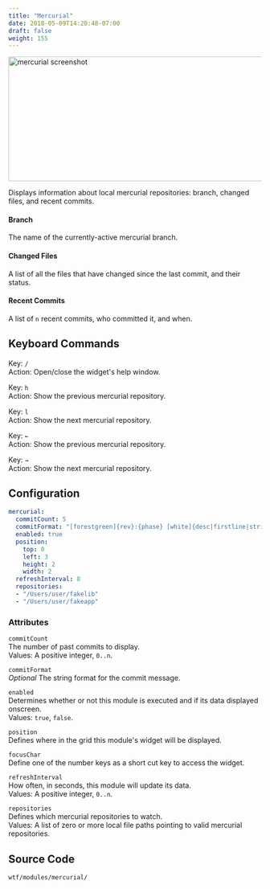 ```yaml
---
title: "Mercurial"
date: 2018-05-09T14:20:48-07:00
draft: false
weight: 155
---
```


<img class="screenshot" src="/imgs/modules/mercurial.png" width="710" height="248" alt="mercurial screenshot" />

Displays information about local mercurial repositories: branch, changed
files, and recent commits.

#### Branch

The name of the currently-active mercurial branch.

#### Changed Files

A list of all the files that have changed since the last
commit, and their status.

#### Recent Commits

A list of `n` recent commits, who committed it, and when.

## Keyboard Commands

<span class="caption">Key:</span> `/` <br />
<span class="caption">Action:</span> Open/close the widget's help window.

<span class="caption">Key:</span> `h` <br />
<span class="caption">Action:</span> Show the previous mercurial repository.

<span class="caption">Key:</span> `l` <br />
<span class="caption">Action:</span> Show the next mercurial repository.

<span class="caption">Key:</span> `←` <br />
<span class="caption">Action:</span> Show the previous mercurial repository.

<span class="caption">Key:</span> `→` <br />
<span class="caption">Action:</span> Show the next mercurial repository.

## Configuration

```yaml
mercurial:
  commitCount: 5
  commitFormat: "[forestgreen]{rev}:{phase} [white]{desc|firstline|strip} [grey]{author|person} {date|age}[white]"
  enabled: true
  position:
    top: 0
    left: 3
    height: 2
    width: 2
  refreshInterval: 8
  repositories:
  - "/Users/user/fakelib"
  - "/Users/user/fakeapp"
```

### Attributes

`commitCount` <br />
The number of past commits to display. <br />
Values: A positive integer, `0..n`.

`commitFormat` <br />
_Optional_ The string format for the commit message. <br />

`enabled` <br />
Determines whether or not this module is executed and if its data displayed onscreen. <br />
Values: `true`, `false`.

`position` <br />
Defines where in the grid this module's widget will be displayed. <br />

`focusChar` <br />
Define one of the number keys as a short cut key to access the widget. <br />

`refreshInterval` <br />
How often, in seconds, this module will update its data. <br />
Values: A positive integer, `0..n`.

`repositories` <br />
Defines which mercurial repositories to watch. <br />
Values: A list of zero or more local file paths pointing to valid mercurial repositories.

## Source Code

```bash
wtf/modules/mercurial/
```
